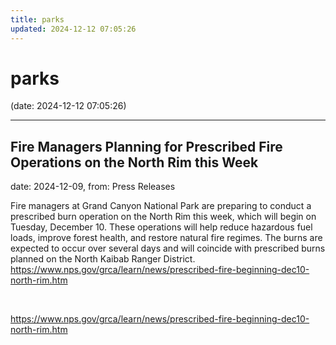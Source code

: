 ```yaml
---
title: parks
updated: 2024-12-12 07:05:26
---
```


# parks

(date: 2024-12-12 07:05:26)

---

## Fire Managers Planning for Prescribed Fire Operations on the North Rim this Week

date: 2024-12-09, from: Press Releases

Fire managers at Grand Canyon National Park are preparing to conduct a prescribed burn operation on the North Rim this week, which will begin on Tuesday, December 10. These operations will help reduce hazardous fuel loads, improve forest health, and restore natural fire regimes. The burns are expected to occur over several days and will coincide with prescribed burns planned on the North Kaibab Ranger District. https://www.nps.gov/grca/learn/news/prescribed-fire-beginning-dec10-north-rim.htm 

<br> 

<https://www.nps.gov/grca/learn/news/prescribed-fire-beginning-dec10-north-rim.htm>

